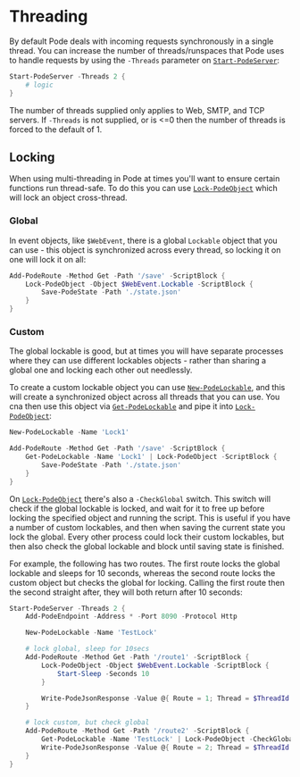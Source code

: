 # Threading

By default Pode deals with incoming requests synchronously in a single thread. You can increase the number of threads/runspaces that Pode uses to handle requests by using the `-Threads` parameter on [`Start-PodeServer`](../../Functions/Core/Start-PodeServer):

```powershell
Start-PodeServer -Threads 2 {
    # logic
}
```

The number of threads supplied only applies to Web, SMTP, and TCP servers. If `-Threads` is not supplied, or is <=0 then the number of threads is forced to the default of 1.

## Locking

When using multi-threading in Pode at times you'll want to ensure certain functions run thread-safe. To do this you can use [`Lock-PodeObject`](../../Functions/Utilities/Lock-PodeObject) which will lock an object cross-thread.

### Global

In event objects, like `$WebEvent`, there is a global `Lockable` object that you can use - this object is synchronized across every thread, so locking it on one will lock it on all:

```powershell
Add-PodeRoute -Method Get -Path '/save' -ScriptBlock {
    Lock-PodeObject -Object $WebEvent.Lockable -ScriptBlock {
        Save-PodeState -Path './state.json'
    }
}
```

### Custom

The global lockable is good, but at times you will have separate processes where they can use different lockables objects - rather than sharing a global one and locking each other out needlessly.

To create a custom lockable object you can use [`New-PodeLockable`](../../Functions/Utilities/New-PodeLockable), and this will create a synchronized object across all threads that you can use. You cna then use this object via [`Get-PodeLockable`](../../Functions/Utilities/Get-PodeLockable) and pipe it into [`Lock-PodeObject`](../../Functions/Utilities/Lock-PodeObject):

```powershell
New-PodeLockable -Name 'Lock1'

Add-PodeRoute -Method Get -Path '/save' -ScriptBlock {
    Get-PodeLockable -Name 'Lock1' | Lock-PodeObject -ScriptBlock {
        Save-PodeState -Path './state.json'
    }
}
```

On [`Lock-PodeObject`](../../Functions/Utilities/Lock-PodeObject) there's also a `-CheckGlobal` switch. This switch will check if the global lockable is locked, and wait for it to free up before locking the specified object and running the script. This is useful if you have a number of custom lockables, and then when saving the current state you lock the global. Every other process could lock their custom lockables, but then also check the global lockable and block until saving state is finished.

For example, the following has two routes. The first route locks the global lockable and sleeps for 10 seconds, whereas the second route locks the custom object but checks the global for locking. Calling the first route then the second straight after, they will both return after 10 seconds:

```powershell
Start-PodeServer -Threads 2 {
    Add-PodeEndpoint -Address * -Port 8090 -Protocol Http

    New-PodeLockable -Name 'TestLock'

    # lock global, sleep for 10secs
    Add-PodeRoute -Method Get -Path '/route1' -ScriptBlock {
        Lock-PodeObject -Object $WebEvent.Lockable -ScriptBlock {
            Start-Sleep -Seconds 10
        }

        Write-PodeJsonResponse -Value @{ Route = 1; Thread = $ThreadId }
    }

    # lock custom, but check global
    Add-PodeRoute -Method Get -Path '/route2' -ScriptBlock {
        Get-PodeLockable -Name 'TestLock' | Lock-PodeObject -CheckGlobal -ScriptBlock {}
        Write-PodeJsonResponse -Value @{ Route = 2; Thread = $ThreadId }
    }
}
```
